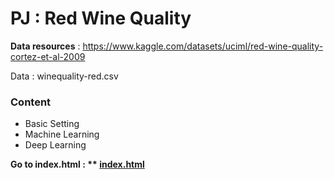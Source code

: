 # PJ : Red Wine Quality

**Data resources** : https://www.kaggle.com/datasets/uciml/red-wine-quality-cortez-et-al-2009

Data : winequality-red.csv

### Content
- Basic Setting
- Machine Learning
- Deep Learning

**Go to index.html : ** [index.html](https://syoh5188.github.io/PJ_DLflask/index.html)**